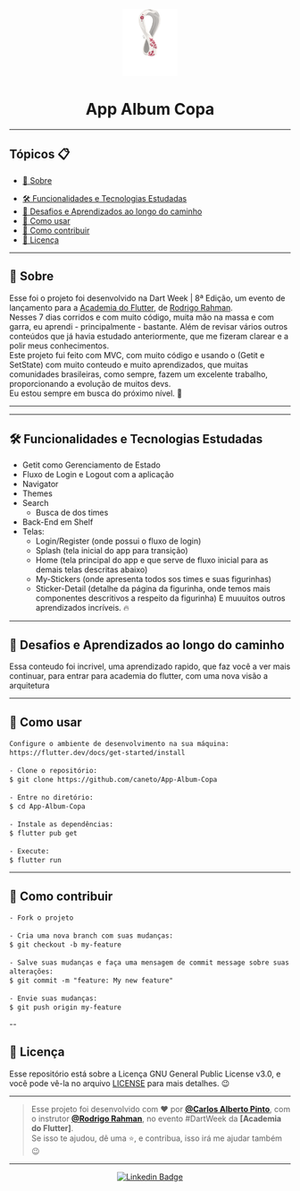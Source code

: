 <p align="center">
    <img src="assets/images/fifa_logo.png" width="100" alt="Logo Fifa"/>
</p>

<h1 align="center">App Album Copa</h1>

---

<h2>Tópicos 📋</h2>

   <p>

   - [📖 Sobre](#-sobre)
   <!--- [📱 Preview](#-preview)-->
   <!--- [📦 Assets](#-assets)-->
   - [🛠️ Funcionalidades e Tecnologias Estudadas](#%EF%B8%8F-funcionalidades-e-tecnologias-estudadas)
   - [🤯 Desafios e Aprendizados ao longo do caminho](#-desafios-e-aprendizados-ao-longo-do-caminho)
   - [🤔 Como usar](#-como-usar)
   - [💪 Como contribuir](#-como-contribuir)
   - [📝 Licença](#-licença)

   </p>

---

<h2>📖 Sobre</h2>

<p>
    Esse foi o projeto foi desenvolvido na Dart Week | 8ª Edição, um evento de lançamento para a <a href="http://academiadoflutter.com.br/">Academia do Flutter</a>, de <a href="https://github.com/rodrigorahman">Rodrigo Rahman</a>.<br>
    Nesses 7 dias corridos e com muito código, muita mão na massa e com garra, eu aprendi - principalmente - bastante. Além de revisar vários outros conteúdos que já havia estudado anteriormente, que me fizeram clarear e a polir meus conhecimentos.<br>
    Este projeto fui feito com MVC, com muito código e usando o (Getit e SetState) com muito conteudo e muito aprendizados, que muitas comunidades brasileiras, como sempre, fazem um excelente trabalho, proporcionando a evolução de muitos devs.<br>
    Eu estou sempre em busca do próximo nível. 🚀
</p>

---

<!--<h2>📱 Preview</h2>

   <p align="center">
      <img src=".github/App-Filmes-Demo.gif" width="400" alt="App Filmes Demonstração">
   </p>

---

<h2>📦 Assets</h2>

- UI Design criado para o evento: <a href="https://www.figma.com/file/uxIIdBQowPYx5KS9nGHS4A/Filmes">**App Filmes 📱**</a>
- Pasta <a href="https://drive.google.com/file/d/1Bv1YnYTVx08qFnRuH2Fgtyi1e7mIkJ5t/view?usp=sharing">**`/assets`**</a>
- JSON da <a href="https://drive.google.com/file/d/1UH-FWWrK0jV3TSYOGjh3a7g-IZRjzNpU/view?usp=sharing">**`Postman Collection`**</a>
> * Caso queira consultar **todos os assets do projeto**, clique <a href="https://drive.google.com/file/d/1UH-FWWrK0jV3TSYOGjh3a7g-IZRjzNpU/view?usp=sharing">nesse link</a>. -->

---   

<h2>🛠️ Funcionalidades e Tecnologias Estudadas</h2>

- Getit como Gerenciamento de Estado
- Fluxo de Login e Logout com a aplicação
- Navigator
- Themes
- Search
  - Busca de dos times
- Back-End em Shelf
- Telas: 
  - Login/Register (onde possui o fluxo de login)
  - Splash (tela inicial do app para transição)
  - Home (tela principal do app e que serve de fluxo inicial para as demais telas descritas abaixo)
  - My-Stickers (onde apresenta todos sos times e suas figurinhas)
  - Sticker-Detail (detalhe da página da figurinha, onde temos mais componentes descritivos a respeito da figurinha)
  E muuuitos outros aprendizados incríveis. 🔥
</p>

---

<h2>🤯 Desafios e Aprendizados ao longo do caminho</h2>

   <p>
   Essa conteudo foi incrivel, uma aprendizado rapido, que faz você a ver mais continuar, para entrar para academia do flutter, com uma nova visão a arquitetura<br>
   </p>

---

<h2>🤔 Como usar</h2>

   ```
   Configure o ambiente de desenvolvimento na sua máquina:
   https://flutter.dev/docs/get-started/install

   - Clone o repositório:
   $ git clone https://github.com/caneto/App-Album-Copa

   - Entre no diretório:
   $ cd App-Album-Copa

   - Instale as dependências:
   $ flutter pub get

   - Execute:
   $ flutter run
   ```

----

<h2>💪 Como contribuir</h2>

   ```
   - Fork o projeto 

   - Cria uma nova branch com suas mudanças:
   $ git checkout -b my-feature

   - Salve suas mudanças e faça uma mensagem de commit message sobre suas alterações:
   $ git commit -m "feature: My new feature"

   - Envie suas mudanças:
   $ git push origin my-feature
   ```

--

<h2>📝 Licença</h2>

<p>
   Esse repositório está sobre a Licença GNU General Public License v3.0, e você pode vê-la no arquivo <a href="https://github.com/caneto/App-Album-Copa/blob/main/LICENSE">LICENSE</a> para mais detalhes. 😉
</p>


---

   >Esse projeto foi desenvolvido com ❤️ por **[@Carlos Alberto Pinto](https://www.linkedin.com/in/canetorj/)**, com o instrutor **[@Rodrigo Rahman](https://br.linkedin.com/in/rodrigo-rahman)**, no evento #DartWeek da **[Academia do Flutter]**.<br>
   Se isso te ajudou, dê uma ⭐, e contribua, isso irá me ajudar também 😉

---

   <div align="center">

   [![Linkedin Badge](https://img.shields.io/badge/-Carlos%20Alberto-292929?style=flat-square&logo=Linkedin&logoColor=white&link=https://www.linkedin.com/in/canetorj/)](https://www.linkedin.com/in/canetorj/)

   </div>


